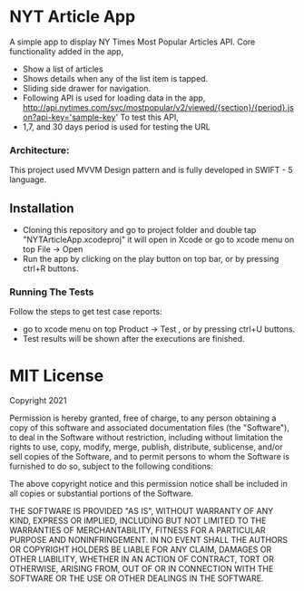 # NYT Article App


A simple app to display NY Times Most Popular Articles API. Core functionality added in the app,
* Show a list of articles
* Shows details when any of the list item is tapped. 
* Sliding side drawer for navigation. 
* Following API is used for loading data in the app,
http://api.nytimes.com/svc/mostpopular/v2/viewed/{section}/{period}.json?api-key='sample-key' To test this API, 
* 1,7, and 30 days period is used for testing the URL

### Architecture:
This project used MVVM Design pattern and is fully developed in SWIFT - 5 language.

## Installation

* Cloning this repository and go to project folder and double tap "NYTArticleApp.xcodeproj" it will open in Xcode or go to xcode menu on top File -> Open 
* Run the app by clicking on the play button on top bar, or by pressing ctrl+R buttons.


### Running The Tests 

Follow the steps to get test case reports:
* go to xcode menu on top Product -> Test , or by pressing ctrl+U buttons.
* Test results will be shown after the executions are finished.

# MIT License

Copyright 2021

Permission is hereby granted, free of charge, to any person obtaining a copy of this software and associated documentation files (the "Software"), to deal in the Software without restriction, including without limitation the rights to use, copy, modify, merge, publish, distribute, sublicense, and/or sell copies of the Software, and to permit persons to whom the Software is furnished to do so, subject to the following conditions:

The above copyright notice and this permission notice shall be included in all copies or substantial portions of the Software.

THE SOFTWARE IS PROVIDED "AS IS", WITHOUT WARRANTY OF ANY KIND, EXPRESS OR IMPLIED, INCLUDING BUT NOT LIMITED TO THE WARRANTIES OF MERCHANTABILITY, FITNESS FOR A PARTICULAR PURPOSE AND NONINFRINGEMENT. IN NO EVENT SHALL THE AUTHORS OR COPYRIGHT HOLDERS BE LIABLE FOR ANY CLAIM, DAMAGES OR OTHER LIABILITY, WHETHER IN AN ACTION OF CONTRACT, TORT OR OTHERWISE, ARISING FROM, OUT OF OR IN CONNECTION WITH THE SOFTWARE OR THE USE OR OTHER DEALINGS IN THE SOFTWARE.
